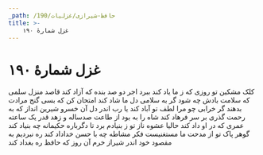 ```yaml
---
_path: /حافظ-شیرازی/غزلیات/190
title: >-
    غزل شمارهٔ ۱۹۰
---
```

# غزل شمارهٔ ۱۹۰

کلک مشکین تو روزی که ز ما یاد کند
ببرد اجر دو صد بنده که آزاد کند
قاصد منزل سلمی که سلامت بادش
چه شود گر به سلامی دل ما شاد کند
امتحان کن که بسی گنج مرادت بدهند
گر خرابی چو مرا لطف تو آباد کند
یا رب اندر دل آن خسرو شیرین انداز
که به رحمت گذری بر سر فرهاد کند
شاه را به بود از طاعت صدساله و زهد
قدر یک ساعته عمری که در او داد کند
حالیا عشوه ناز تو ز بنیادم برد
تا دگرباره حکیمانه چه بنیاد کند
گوهر پاک تو از مدحت ما مستغنیست
فکر مشاطه چه با حسن خداداد کند
ره نبردیم به مقصود خود اندر شیراز
خرم آن روز که حافظ ره بغداد کند
